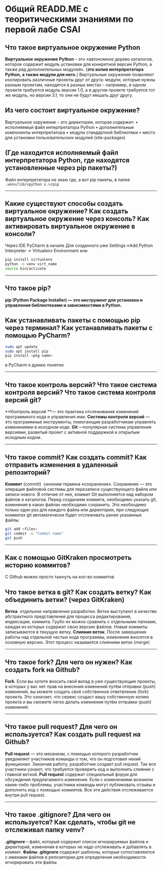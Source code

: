 # Общий READD.ME с теоритическими знаниями по первой лабе CSAI
## Что такое виртуальное окружение Python
**Виртуальное окружение Python** – это «автономное дерево каталогов,
которое содержит модуль установки для конкретной версии Python, а
также ряд дополнительных модулей». (**это копия интерпретатора Python, а также модули для него.**)
Виртуальные окружения позволяют изолировать различные проекты друг от
друга: модули, которые нужны разным проектам, находятся в разных местах – например, в одном проекте требуется модуль версии 1.0, а в другом проекте требуется тот же модуль, но версии 3.1, то они не будут мешать друг другу.
## Из чего состоит виртуальное окружение?
Виртуальное окружение – это директория, которая содержит:
• исполняемый файл интерпретатора Python
• дополнительные компоненты интерпретатора
• модули стандартной библиотеки
• место для установки пользовательских модулей (site-packages)
## (Где находится исполняемый файл интерпретатора Python, где находятся установленные через pip пакеты?)
Файл интерпретатора не знаю где, а вот pip пакеты, в папке `.venv/lib/<python v.>/pip`

-----

## Какие существуют способы создать виртуальное окружение? Как создать виртуальное окружение через консоль? Как активировать виртуальное окружение в консоли?
Через IDE PyCharm в начале
Для созданного уже Settings->Add Python Interpreter -> Virtualenv Environment
или
```Bash
pip install virtualenv
python -m venv virt_name
source bin/activate 
```
---
## Что такое pip? 
**pip (Python Package Installer) — это инструмент для установки и управления библиотеками и зависимостями в Python.**
## Как устанавливать пакеты с помощью pip через терминал? Как устанавливать пакеты с помощью PyCharm?
```bash
sudo apt update
sudo apt install pip
pip install <pkg name>
```
в PyCharm я думаю понятно

---
## Что такое контроль версий? Что такое система контроля версий? Что такое система контроля версий git?
**Контроль версий **— это практика отслеживания изменений программного кода и управления ими.
**Системы контроля версий** — это программные инструменты, помогающие разработчикам управлять изменениями в исходном коде.
**Git** —популярная система управления версиями, развитый проект с активной поддержкой и открытым исходным кодом. 

---
## Что такое  commit? Как создать commit? Как отправить изменения в удаленный репозиторий?
**Коммит** (commit) ­ синоним термина «сохранение». 
Сохранение — это операция файловой системы для перезаписи существующего файла или записи нового. В отличие от нее, коммит Git выполняется над набором файлов и каталогов. 
Перед созданием коммита, необходимо указать git, изменения в каких файлах необходимо сохранить. Это необходимо только один раз для каждого файла или директории, при следующих коммитах git автоматически будет отслеживать ранее указанные файлы.
```bash
git add <files>
git commit -m "Commit name"
git push
```
---
## Как с помощью GitKraken просмотреть историю коммитов?
С Github можно просто тыкнуть на кол-во коммитов
## Что такое ветка в git? Как создать ветку? Как объединить ветки? (через GitKraken)
**Ветка** ­ отдельное направление разработки. Ветки выступают в качестве абстрактного представления для процесса редактирования, индексации, коммита. Грубо их можно сравнить с отдельными папками, каждая из которых содержит свою версию файлов. Новые коммиты записываются в текущую ветку.
**Cлияние веток**. После завершения работы над отдельной частью кода программы, изменения вносятся в основную версию. Этот процесс называется слиянием веток (merge)

---

## Что такое fork? Для чего он нужен? Как создать fork на Github?
**Fork**. Если вы хотите вносить свой вклад в уже существующие проекты, в которых у вас нет прав на внесения изменений путём отправки (push) изменений, вы можете создать своё собственное ответвление (fork) проекта. Это означает, что сервис создаст вашу собственную копию проекта и вы сможете легко делать изменения путём отправки (push) изменений.

---
## Что такое pull request? Для чего он используется? Как создать pull request на Github?
**Pull request** — это механизм, с помощью которого разработчик уведомляет участников команды о том, что он подготовил некий функционал. Закончив работу, разработчик создает pull request. Так все участники узнают, что требуется проверить код и выполнить слияние с главной веткой.
**Pull request** содержит специальный форум для обсуждения предлагаемого изменения. Если с изменениями возникли какие-либо проблемы, участники команды могут публиковать отзывы и дополнять код с помощью коммитов. Все эти действия отслеживается внутри pull request.

---
## Что такое .gitignore? Для чего он используется? Как сделать, чтобы git не отслеживал папку venv?
**.gitignore** – файл, который содержит список игнорируемых файлов и директорий, изменения в которых не надо отслеживать и добавлять в коммит. 
**Файлы .gitignore** содержат шаблоны, которые сопоставляются с именами файлов в репозитории для определения необходимости игнорировать эти файлы.
